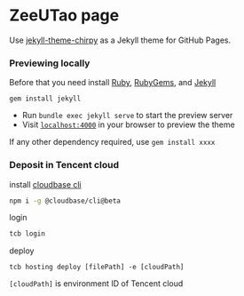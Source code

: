 # ZeeUTao page

Use [jekyll-theme-chirpy](https://github.com/cotes2020/jekyll-theme-chirpy) as a Jekyll theme for GitHub Pages. 



### Previewing locally

Before that you need install [Ruby](http://www.ruby-lang.org/en/downloads/), [RubyGems](http://rubygems.org/pages/download), and [Jekyll](http://jekyll.bootcss.com/)

```
gem install jekyll  
```



- Run `bundle exec jekyll serve` to start the preview server
- Visit [`localhost:4000`](http://localhost:4000) in your browser to preview the theme



If any other dependency required, use `gem install xxxx  `



### Deposit in Tencent cloud

install [cloudbase cli](https://docs.cloudbase.net/cli-v1/install.html#1--an-zhuang-node-js)

```bash
npm i -g @cloudbase/cli@beta
```

login

```bash
tcb login
```

deploy

```
tcb hosting deploy [filePath] -e [cloudPath]
```

`[cloudPath]` is environment ID of Tencent cloud

